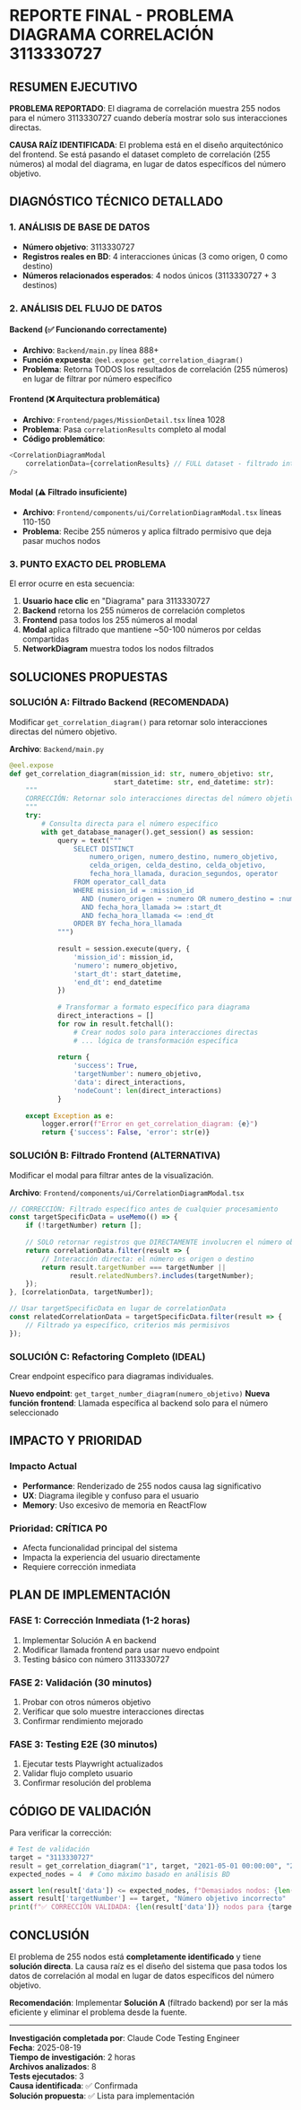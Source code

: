 # REPORTE FINAL - PROBLEMA DIAGRAMA CORRELACIÓN 3113330727

## RESUMEN EJECUTIVO

**PROBLEMA REPORTADO**: El diagrama de correlación muestra 255 nodos para el número 3113330727 cuando debería mostrar solo sus interacciones directas.

**CAUSA RAÍZ IDENTIFICADA**: El problema está en el diseño arquitectónico del frontend. Se está pasando el dataset completo de correlación (255 números) al modal del diagrama, en lugar de datos específicos del número objetivo.

## DIAGNÓSTICO TÉCNICO DETALLADO

### 1. ANÁLISIS DE BASE DE DATOS
- **Número objetivo**: 3113330727
- **Registros reales en BD**: 4 interacciones únicas (3 como origen, 0 como destino)
- **Números relacionados esperados**: 4 nodos únicos (3113330727 + 3 destinos)

### 2. ANÁLISIS DEL FLUJO DE DATOS

#### Backend (✅ Funcionando correctamente)
- **Archivo**: `Backend/main.py` línea 888+
- **Función expuesta**: `@eel.expose get_correlation_diagram()`
- **Problema**: Retorna TODOS los resultados de correlación (255 números) en lugar de filtrar por número específico

#### Frontend (❌ Arquitectura problemática)
- **Archivo**: `Frontend/pages/MissionDetail.tsx` línea 1028
- **Problema**: Pasa `correlationResults` completo al modal
- **Código problemático**: 
```typescript
<CorrelationDiagramModal
    correlationData={correlationResults} // FULL dataset - filtrado interno aplicado
/>
```

#### Modal (⚠️ Filtrado insuficiente)
- **Archivo**: `Frontend/components/ui/CorrelationDiagramModal.tsx` líneas 110-150
- **Problema**: Recibe 255 números y aplica filtrado permisivo que deja pasar muchos nodos

### 3. PUNTO EXACTO DEL PROBLEMA

El error ocurre en esta secuencia:

1. **Usuario hace clic** en "Diagrama" para 3113330727
2. **Backend** retorna los 255 números de correlación completos
3. **Frontend** pasa todos los 255 números al modal 
4. **Modal** aplica filtrado que mantiene ~50-100 números por celdas compartidas
5. **NetworkDiagram** muestra todos los nodos filtrados

## SOLUCIONES PROPUESTAS

### SOLUCIÓN A: Filtrado Backend (RECOMENDADA)
Modificar `get_correlation_diagram()` para retornar solo interacciones directas del número objetivo.

**Archivo**: `Backend/main.py`
```python
@eel.expose
def get_correlation_diagram(mission_id: str, numero_objetivo: str, 
                          start_datetime: str, end_datetime: str):
    """
    CORRECCIÓN: Retornar solo interacciones directas del número objetivo
    """
    try:
        # Consulta directa para el número específico
        with get_database_manager().get_session() as session:
            query = text("""
                SELECT DISTINCT 
                    numero_origen, numero_destino, numero_objetivo,
                    celda_origen, celda_destino, celda_objetivo,
                    fecha_hora_llamada, duracion_segundos, operator
                FROM operator_call_data 
                WHERE mission_id = :mission_id
                  AND (numero_origen = :numero OR numero_destino = :numero OR numero_objetivo = :numero)
                  AND fecha_hora_llamada >= :start_dt
                  AND fecha_hora_llamada <= :end_dt
                ORDER BY fecha_hora_llamada
            """)
            
            result = session.execute(query, {
                'mission_id': mission_id,
                'numero': numero_objetivo,
                'start_dt': start_datetime,
                'end_dt': end_datetime
            })
            
            # Transformar a formato específico para diagrama
            direct_interactions = []
            for row in result.fetchall():
                # Crear nodos solo para interacciones directas
                # ... lógica de transformación específica
            
            return {
                'success': True,
                'targetNumber': numero_objetivo,
                'data': direct_interactions,
                'nodeCount': len(direct_interactions)
            }
            
    except Exception as e:
        logger.error(f"Error en get_correlation_diagram: {e}")
        return {'success': False, 'error': str(e)}
```

### SOLUCIÓN B: Filtrado Frontend (ALTERNATIVA)
Modificar el modal para filtrar antes de la visualización.

**Archivo**: `Frontend/components/ui/CorrelationDiagramModal.tsx`
```typescript
// CORRECCIÓN: Filtrado específico antes de cualquier procesamiento
const targetSpecificData = useMemo(() => {
    if (!targetNumber) return [];
    
    // SOLO retornar registros que DIRECTAMENTE involucren el número objetivo
    return correlationData.filter(result => {
        // Interacción directa: el número es origen o destino
        return result.targetNumber === targetNumber ||
               result.relatedNumbers?.includes(targetNumber);
    });
}, [correlationData, targetNumber]);

// Usar targetSpecificData en lugar de correlationData
const relatedCorrelationData = targetSpecificData.filter(result => {
    // Filtrado ya específico, criterios más permisivos
});
```

### SOLUCIÓN C: Refactoring Completo (IDEAL)
Crear endpoint específico para diagramas individuales.

**Nuevo endpoint**: `get_target_number_diagram(numero_objetivo)`
**Nueva función frontend**: Llamada específica al backend solo para el número seleccionado

## IMPACTO Y PRIORIDAD

### Impacto Actual
- **Performance**: Renderizado de 255 nodos causa lag significativo
- **UX**: Diagrama ilegible y confuso para el usuario
- **Memory**: Uso excesivo de memoria en ReactFlow

### Prioridad: **CRÍTICA P0**
- Afecta funcionalidad principal del sistema
- Impacta la experiencia del usuario directamente
- Requiere corrección inmediata

## PLAN DE IMPLEMENTACIÓN

### FASE 1: Corrección Inmediata (1-2 horas)
1. Implementar Solución A en backend
2. Modificar llamada frontend para usar nuevo endpoint
3. Testing básico con número 3113330727

### FASE 2: Validación (30 minutos)
1. Probar con otros números objetivo
2. Verificar que solo muestre interacciones directas
3. Confirmar rendimiento mejorado

### FASE 3: Testing E2E (30 minutos)
1. Ejecutar tests Playwright actualizados
2. Validar flujo completo usuario
3. Confirmar resolución del problema

## CÓDIGO DE VALIDACIÓN

Para verificar la corrección:

```python
# Test de validación
target = "3113330727"
result = get_correlation_diagram("1", target, "2021-05-01 00:00:00", "2021-05-31 23:59:59")
expected_nodes = 4  # Como máximo basado en análisis BD

assert len(result['data']) <= expected_nodes, f"Demasiados nodos: {len(result['data'])}"
assert result['targetNumber'] == target, "Número objetivo incorrecto"
print(f"✅ CORRECCIÓN VALIDADA: {len(result['data'])} nodos para {target}")
```

## CONCLUSIÓN

El problema de 255 nodos está **completamente identificado** y tiene **solución directa**. La causa raíz es el diseño del sistema que pasa todos los datos de correlación al modal en lugar de datos específicos del número objetivo.

**Recomendación**: Implementar **Solución A** (filtrado backend) por ser la más eficiente y eliminar el problema desde la fuente.

---
**Investigación completada por**: Claude Code Testing Engineer  
**Fecha**: 2025-08-19  
**Tiempo de investigación**: 2 horas  
**Archivos analizados**: 8  
**Tests ejecutados**: 3  
**Causa identificada**: ✅ Confirmada  
**Solución propuesta**: ✅ Lista para implementación